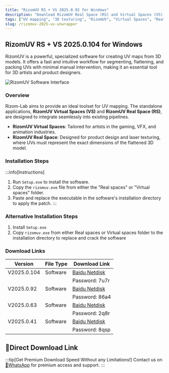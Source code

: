 ```yaml
---
title: "RizomUV RS + VS 2025.0.92 for Windows"
description: "Download RizomUV Real Space (RS) and Virtual Spaces (VS) 2025.0.92 for Windows. An advanced toolset for efficiently creating clean and packed UV maps for 3D models."
tags: ["UV mapping", "3D texturing", "RizomUV", "Virtual Spaces", "Real Space", "3D modeling"]
slug: /rizomuv-2025-uv-unwrapper
---
```


## RizomUV RS + VS 2025.0.104 for Windows

RizomUV is a powerful, specialized software for creating UV maps from 3D models. It offers a fast and intuitive workflow for segmenting, flattening, and packing UVs with minimal manual intervention, making it an essential tool for 3D artists and product designers.

![RizomUV Software Interface](https://www.gfxcamp.com/wp-content/uploads/2018/08/RizomLab-RizomUV-Real-Virtual-Spaces-2018.jpg)

### Overview

Rizom-Lab aims to provide an ideal toolset for UV mapping. The standalone applications, **RizomUV Virtual Spaces (VS)** and **RizomUV Real Space (RS)**, are designed to integrate seamlessly into existing pipelines.

-   **RizomUV Virtual Spaces**: Tailored for artists in the gaming, VFX, and animation industries.
-   **RizomUV Real Space**: Designed for product design and laser texturing, where UVs must represent the exact dimensions of the flattened 3D model.

### Installation Steps

:::info[Instructions]

1.  Run `Setup.exe` to install the software.
2.  Copy the `rizomuv.exe` file from either the "Real spaces" or "Virtual spaces" folder.
3.  Paste and replace the executable in the software's installation directory to apply the patch.
:::

### Alternative Installation Steps

1. Install `Setup.exe`
2.  Copy `rizomuv.exe` from either Real spaces or Virtual spaces folder to the installation directory to replace and crack the software

### Download Links

| Version | File Type | Download Link |
|---------|-------------|---------------|
| V2025.0.104 | Software | [Baidu Netdisk](https://pan.baidu.com/s/13m0g5wa-5PZKEYyVijRRPw?pwd=7u7r) |
| | | Password: 7u7r |
| V2025.0.92 | Software | [Baidu Netdisk](https://pan.baidu.com/s/1Vt8s97F9i1Ds7T5oniEw5g?pwd=86a4) |
| | | Password: 86a4 |
| V2025.0.63 | Software | [Baidu Netdisk](https://pan.baidu.com/s/1B0E0a--ABdZ96X9g3RVY8Q?pwd=2q8r) |
| | | Password: 2q8r |
| V2025.0.41 | Software | [Baidu Netdisk](https://pan.baidu.com/s/1ljEKbQPscBl2rZ7t9H-6mw?pwd=8qsp) |
| | | Password: 8qsp |

## 🚀Direct Download Link
:::tip[Get Premium Download Speed Without any Limitations!]
Contact us on [💬WhatsApp](https://wa.me/+8613237610083) for premium  access and support.
:::
